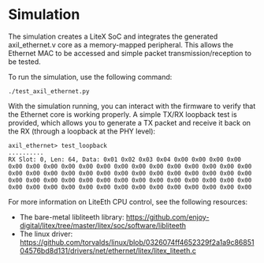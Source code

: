 # Simulation

The simulation creates a LiteX SoC and integrates the generated axil_ethernet.v core as a memory-mapped peripheral. This allows the Ethernet MAC to be accessed and simple packet transmission/reception to be tested.


To run the simulation, use the following command:
```
./test_axil_ethernet.py
```

With the simulation running, you can interact with the firmware to verify that the Ethernet core is working properly. A simple TX/RX loopback test is provided, which allows you to generate a TX packet and receive it back on the RX (through a loopback at the PHY level):

```
axil_ethernet> test_loopback
..........
RX Slot: 0, Len: 64, Data: 0x01 0x02 0x03 0x04 0x00 0x00 0x00 0x00 0x00 0x00 0x00 0x00 0x00 0x00 0x00 0x00 0x00 0x00 0x00 0x00 0x00 0x00 0x00 0x00 0x00 0x00 0x00 0x00 0x00 0x00 0x00 0x00 0x00 0x00 0x00 0x00 0x00 0x00 0x00 0x00 0x00 0x00 0x00 0x00 0x00 0x00 0x00 0x00 0x00 0x00 0x00 0x00 0x00 0x00 0x00 0x00 0x00 0x00 0x00 0x00 0x00 0x00 0x00 0x00
```
For more information on LiteEth CPU control, see the following resources:
- The bare-metal libliteeth library: https://github.com/enjoy-digital/litex/tree/master/litex/soc/software/libliteeth
- The linux driver: https://github.com/torvalds/linux/blob/0326074ff4652329f2a1a9c8685104576bd8d131/drivers/net/ethernet/litex/litex_liteeth.c

